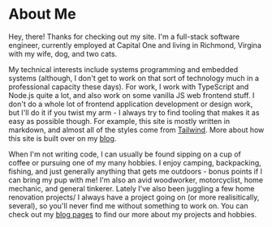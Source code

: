 # About Me

Hey, there! Thanks for checking out my site. I'm a full-stack software engineer, currently employed at Capital One and living in Richmond, Virgina with my wife, dog, and two cats.

My technical interests include systems programming and embedded systems (although, I don't get to work on that sort of technology much in a professional capacity these days). For work, I work with TypeScript and Node.js quite a lot, and also work on some vanilla JS web frontend stuff. I don't do a whole lot of frontend application development or design work, but I'll do it if you twist my arm - I always try to find tooling that makes it as easy as possible though. For example, this site is mostly written in markdown, and almost all of the styles come from [Tailwind](https://tailwindcss.com/). More about how this site is built over on my [blog](./blog).

When I'm not writing code, I can usually be found sipping on a cup of coffee or pursuing one of my many hobbies. I enjoy camping, backpacking, fishing, and just generally anything that gets me outdoors - bonus points if I can bring my pup with me! I'm also an avid woodworker, motorcyclist, home mechanic, and general tinkerer. Lately I've also been juggling a few home renovation projects/ I always have a project going on (or more realisitically, several), so you'll never find me without something to work on. You can check out my [blog pages](./blog) to find our more about my projects and hobbies.
